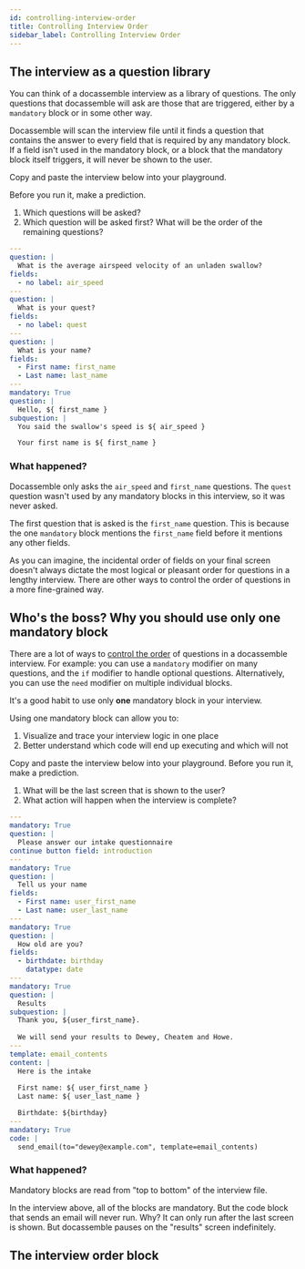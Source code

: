 ```yaml
---
id: controlling-interview-order
title: Controlling Interview Order
sidebar_label: Controlling Interview Order
---
```


## The interview as a question library

You can think of a docassemble interview as a library of questions.
The only questions that docassemble will ask are those that are triggered,
either by a `mandatory` block or in some other way.

Docassemble will scan the interview file until it finds a question
that contains the answer to every field that is required by any
mandatory block. If a field isn't used in the mandatory block, or a
block that the mandatory block itself triggers, it will never be shown
to the user.

Copy and paste the interview below into your playground.

Before you run it, make a prediction.

1. Which questions will be asked?
1. Which question will be asked first? What will be the order of the remaining questions?

```yaml
---
question: |
  What is the average airspeed velocity of an unladen swallow?
fields:
  - no label: air_speed
---
question: |
  What is your quest?
fields:
  - no label: quest
---
question: |
  What is your name?
fields:
  - First name: first_name
  - Last name: last_name
---
mandatory: True
question: |
  Hello, ${ first_name }
subquestion: |
  You said the swallow's speed is ${ air_speed }

  Your first name is ${ first_name }
```

### What happened?

Docassemble only asks the `air_speed` and `first_name` questions. The `quest`
question wasn't used by any mandatory blocks in this interview, so it
was never asked.

The first question that is asked is the `first_name` question. This is because
the one `mandatory` block mentions the `first_name` field before it mentions any
other fields.

As you can imagine, the incidental order of fields on your final screen doesn't always
dictate the most logical or pleasant order for questions in a lengthy interview.
There are other ways to control the order of questions in a more fine-grained way.

## Who's the boss? Why you should use only one mandatory block

There are a lot of ways to [control the
order](https://docassemble.org/docs/logic.html) of questions in a docassemble
interview. For example: you can use a `mandatory` modifier on many questions,
and the `if` modifier to handle optional questions. Alternatively, you can
use the `need` modifier on multiple individual blocks.

It's a good habit to use only **one** mandatory block in your interview.

Using one mandatory block can allow you to:

1. Visualize and trace your interview logic in one place
1. Better understand which code will end up executing and which will not

Copy and paste the interview below into your playground. Before you run it,
make a prediction.

1. What will be the last screen that is shown to the user?
1. What action will happen when the interview is complete?

```yaml
---
mandatory: True
question: |
  Please answer our intake questionnaire
continue button field: introduction
---
mandatory: True
question: |
  Tell us your name
fields:
  - First name: user_first_name
  - Last name: user_last_name
---
mandatory: True
question: |
  How old are you?
fields:
  - birthdate: birthday
    datatype: date
---
mandatory: True
question: |
  Results
subquestion: |
  Thank you, ${user_first_name}.
  
  We will send your results to Dewey, Cheatem and Howe.
---
template: email_contents
content: |
  Here is the intake
  
  First name: ${ user_first_name }  
  Last name: ${ user_last_name }

  Birthdate: ${birthday}
---
mandatory: True
code: |
  send_email(to="dewey@example.com", template=email_contents)
```

### What happened?

Mandatory blocks are read from "top to bottom" of the interview file.

In the interview above, all of the blocks are mandatory. But the code block
that sends an email will never run. Why? It can only run after the last screen
is shown. But docassemble pauses on the "results" screen indefinitely.

## The interview order block

